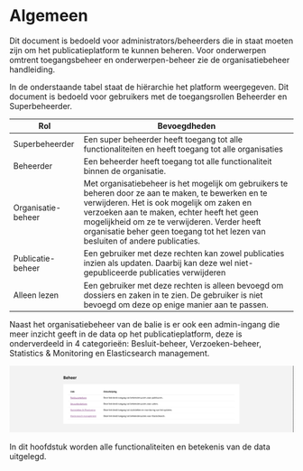 # Algemeen

Dit document is bedoeld voor administrators/beheerders die in staat moeten zijn om het publicatieplatform te kunnen beheren.
Voor onderwerpen omtrent toegangsbeheer en onderwerpen-beheer zie de organisatiebeheer handleiding.

In de onderstaande tabel staat de hiërarchie het platform weergegeven. Dit document is bedoeld voor gebruikers met de toegangsrollen
Beheerder en Superbeheerder.

| Rol                | Bevoegdheden                                                                                                                                                                                                                                                                                                                        |
| ------------------ | ----------------------------------------------------------------------------------------------------------------------------------------------------------------------------------------------------------------------------------------------------------------------------------------------------------------------------------- |
| Superbeheerder     | Een super beheerder heeft toegang tot alle functionaliteiten en heeft toegang tot alle organisaties                                                                                                                                                                                                                                 |
| Beheerder          | Een beheerder heeft toegang tot alle functionaliteit binnen de organisatie.                                                                                                                                                                                                                                                         |
| Organisatie-beheer | Met organisatiebeheer is het mogelijk om gebruikers te beheren door ze aan te maken, te bewerken en te verwijderen. Het is ook mogelijk om zaken en verzoeken aan te maken, echter heeft het geen mogelijkheid om ze te verwijderen. Verder heeft organisatie beher geen toegang tot het lezen van besluiten of andere publicaties. |
| Publicatie-beheer  | Een gebruiker met deze rechten kan zowel publicaties inzien als updaten. Daarbij kan deze wel niet-gepubliceerde publicaties verwijderen                                                                                                                                                                                            |
| Alleen lezen       | Een gebruiker met deze rechten is alleen bevoegd om dossiers en zaken in te zien. De gebruiker is niet bevoegd om deze op enige manier aan te passen.                                                                                                                                                                               |

Naast het organisatiebeheer van de balie is er ook een admin-ingang die meer inzicht geeft in de data op het publicatieplatform,
deze is onderverdeeld in 4 categorieën: Besluit-beheer, Verzoeken-beheer, Statistics & Monitoring en Elasticsearch management.

![In de figuur zie je de lijst met de 4 onderwerpen: publicatie beheer, verzoekenbeheer, statsitieken & monitoring en elastic search managment](img/admin_1.png)

In dit hoofdstuk worden alle functionaliteiten en betekenis van de data uitgelegd.
